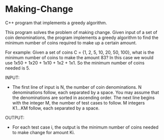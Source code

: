 # Making-Change
C++ program that implements a greedy algorithm.

This program solves the problem of making change. Given input of a set of coin denominations, the program implements a greedy algorithm to find the minimum number of coins required to make up a certain amount.

For example: Given a set of coins C = {1, 2, 5, 10, 20, 50, 100}, what is the minimum number of coins to make the amount 83?
In this case we would use  1x50 + 1x20 + 1x10 + 1x2 + 1x1. So the minimum number of coins needed is 5.

INPUT:
- The first line of input is N, the number of coin denominations. N denominations follow, each
separated by a space. You may assume that the denominations are sorted in ascending order.
The next line begins with the integer M, the number of test cases to follow. M integers
K1...KM follow, each separated by a space.

OUTPUT:
- For each test case i, the output is the minimum number of coins needed to make change for amount
Ki.
